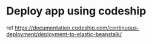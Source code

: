 # Deploy app using codeship

ref https://documentation.codeship.com/continuous-deployment/deployment-to-elastic-beanstalk/
